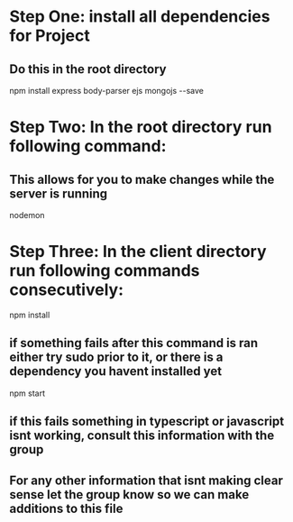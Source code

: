 # Step One: install all dependencies for Project
## Do this in the root directory 
npm install express body-parser ejs mongojs --save

# Step Two: In the root directory run following command: 
## This allows for you to make changes while the server is running
nodemon 

# Step Three: In the client directory run following commands consecutively: 
npm install
## if something fails after this command is ran either try sudo prior to it, or there is a dependency you havent installed yet
npm start
## if this fails something in typescript or javascript isnt working, consult this information with the group 

## For any other information that isnt making clear sense let the group know so we can make additions to this file 

